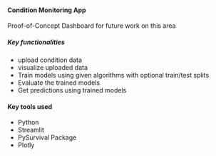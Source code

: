 #### Condition Monitoring App
Proof-of-Concept Dashboard for future work on this area

##### Key functionalities
- upload condition data
- visualize uploaded data
- Train models using given algorithms with optional train/test splits
- Evaluate the trained models
- Get predictions using trained models

#### Key tools used
- Python
- Streamlit
- PySurvival Package
- Plotly